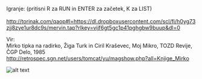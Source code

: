Igranje: (pritisni R za RUN in ENTER za začetek, K za LIST)<br /><br />
http://torinak.com/qaop#l=https://dl.dropboxusercontent.com/scl/fi/h0yg73zjj8zye1ur8dc9s/mervin.tap?rlkey=vijf6gt5gc1p41pghgbw9buup&dl=0

Vir:<br />
Mirko tipka na radirko, Žiga Turk in Ciril Kraševec, Moj Mikro, TOZD Revije, ČGP Delo, 1985<br />
http://retrospec.sgn.net/users/tomcat/yu/magshow.php?all=Knjige_Mirko

![alt text](https://github.com/RetrocompSi/ZX-Spectrum/blob/master/Koda/Basic/Mi%C5%A1ek%20Mervin/mervin.png)
